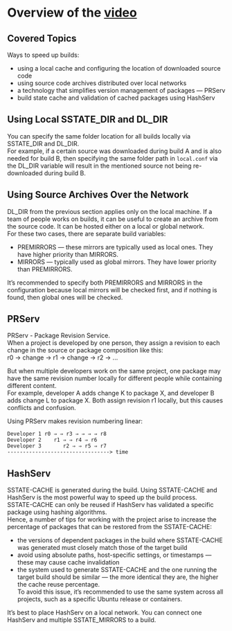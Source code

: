# Overview of the [video](https://www.youtube.com/watch?v=fAeZvIm7Ufc&ab_channel=TheLinuxFoundation)
## Covered Topics
Ways to speed up builds:
- using a local cache and configuring the location of downloaded source code
- using source code archives distributed over local networks
- a technology that simplifies version management of packages — PRServ
- build state cache and validation of cached packages using HashServ

## Using Local SSTATE_DIR and DL_DIR
You can specify the same folder location for all builds locally via SSTATE_DIR and DL_DIR.  
For example, if a certain source was downloaded during build A and is also needed for build B, then specifying the same folder path in `local.conf` via the DL_DIR variable will result in the mentioned source not being re-downloaded during build B.

## Using Source Archives Over the Network
DL_DIR from the previous section applies only on the local machine. If a team of people works on builds, it can be useful to create an archive from the source code. It can be hosted either on a local or global network.  
For these two cases, there are separate build variables:
- PREMIRRORS — these mirrors are typically used as local ones. They have higher priority than MIRRORS.
- MIRRORS — typically used as global mirrors. They have lower priority than PREMIRRORS.  

It’s recommended to specify both PREMIRRORS and MIRRORS in the configuration because local mirrors will be checked first, and if nothing is found, then global ones will be checked.

## PRServ
PRServ - Package Revision Service.  
When a project is developed by one person, they assign a revision to each change in the source or package composition like this:  
r0 → change → r1 → change → r2 → ...

But when multiple developers work on the same project, one package may have the same revision number locally for different people while containing different content.  
For example, developer A adds change K to package X, and developer B adds change L to package X. Both assign revision r1 locally, but this causes conflicts and confusion.

Using PRServ makes revision numbering linear:

```
Developer 1 r0 ⇒ ⇒ r3 ⇒ ⇒ ⇒ ⇒ r8
Developer 2    r1 ⇒ ⇒ r4 ⇒ r6
Developer 3       r2 ⇒ ⇒ r5 ⇒ r7
---------------------------------> time
```

## HashServ
SSTATE-CACHE is generated during the build. Using SSTATE-CACHE and HashServ is the most powerful way to speed up the build process.  
SSTATE-CACHE can only be reused if HashServ has validated a specific package using hashing algorithms.  
Hence, a number of tips for working with the project arise to increase the percentage of packages that can be restored from the SSTATE-CACHE:

- the versions of dependent packages in the build where SSTATE-CACHE was generated must closely match those of the target build
- avoid using absolute paths, host-specific settings, or timestamps — these may cause cache invalidation
- the system used to generate SSTATE-CACHE and the one running the target build should be similar — the more identical they are, the higher the cache reuse percentage.  
  To avoid this issue, it’s recommended to use the same system across all projects, such as a specific Ubuntu release or containers.

It’s best to place HashServ on a local network. You can connect one HashServ and multiple SSTATE_MIRRORS to a build.
